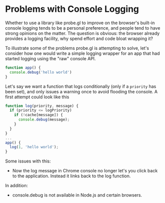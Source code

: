 # Problems with Console Logging

Whether to use a library like probe.gl to improve on the browser's built-in console logging tends to be a personal preference, and people tend to have strong opinions on the matter. The question is obvious: the browser already provides a logging facility, why spend effort and code bloat wrapping it?

To illustrate some of the problems probe.gl is attempting to solve, let's consider how one would write a simple logging wrapper for an app that had started logging using the "raw" console API.

```js
function app() {
  console.debug('hello world')
}
```

Let's say we want a function that logs conditionally (only if a `priority` has been set), and only issues a warning once to avoid flooding the console. A first attempt could look like this

```js
function log(priority, message) {
  if (priority <= logPriority)
  	if (!cache[message]) {
  	  console.debug(message);
  	}
  }
}
...
app() {
  log(1, 'hello world');
}
```

Some issues with this:
* Now the log message in Chrome console no longer let's you click back to the application. Instead it links back to the log function.

In addition:
* console.debug is not available in Node.js and certain browsers.
